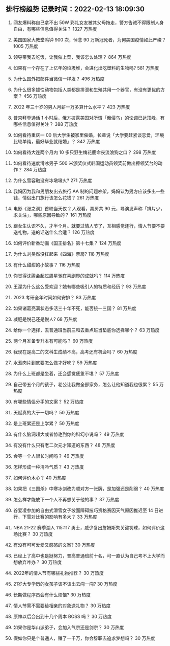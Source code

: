
## 排行榜趋势 记录时间：2022-02-13 18:09:30
  
  1. 网友爆料称自己拿不出 50W 彩礼女友被其父母拖走，警方告诫不得限制人身自由，有哪些信息值得关注？ 1327 万热度
    
  2. 美国国家大教堂鸣钟 900 次，悼念 90 万新冠死者，为何美国疫情如此严峻？ 1005 万热度
    
  3. 领导带我去吃饭，让我催上菜，我该怎么处理？ 864 万热度
    
  4. 如果有一个存在了上亿年的垃圾堆，会进化出吃塑料的生物吗? 581 万热度
    
  5. 为什么国外把邮件当微信一样发？ 496 万热度
    
  6. 为什么很多雄性动物包括人类都是排泄和生殖共用一个器官，有没有更优的方案？ 456 万热度
    
  7. 2022 年三十岁的男人月薪一万多算什么水平？ 423 万热度
    
  8. 普京拜登通话 1 小时后，俄方披露美国对所谓「俄侵乌」的论调已达顶峰，有哪些信息值得关注？ 388 万热度
    
  9. 如何看待重庆一 00 后大学生被家里催婚，长辈说「大学要赶紧谈恋爱，环境比较单纯，最好毕业就结婚」？ 342 万热度
    
  10. 如何看待大连两个月内 10 多只野生梅花鹿命丧流浪狗之口？ 298 万热度
    
  11. 如何看待速度滑冰男子 500 米颁奖仪式韩国运动员领奖前做出擦领奖台的动作？ 284 万热度
    
  12. 为什么雪容融没有冰墩墩火? 271 万热度
    
  13. 我妈因为我和男朋友出去旅行 AA 制的问题吵架，妈妈认为男方应该多出一些钱，情侣出门旅行该怎么花钱？ 261 万热度
    
  14. 电影《张之洞》首映当天仅 2 人观看，票房共 90 元，导演发声称「排片少，求关注」，哪些原因导致的？ 161 万热度
    
  15. 跟女生认识不久，才半个月。就要过情人节了，互相感觉还行，情人节要不要送礼物，送的话送什么合适？ 126 万热度
    
  16. 如何评价新番动画《国王排名》第十七集？ 124 万热度
    
  17. 为什么刘昊然没扛起来《四海》票房? 118 万热度
    
  18. 有什么甜甜的小故事？ 116 万热度
    
  19. 你觉得沈腾会超过周星驰在喜剧界的成就吗？ 114 万热度
    
  20. 王濛为什么这么受欢迎？她有哪些吸引人的特质和经历？ 93 万热度
    
  21. 2023 考研全年时间如何安排？ 83 万热度
    
  22. 如果诸葛亮满状态多活三十年不死，能否统一三国？ 81 万热度
    
  23. 减肥是悦己还是悦人? 68 万热度
    
  24. 给你一个选择，去普通班当前三和去重点班当垫底你选择哪个？ 63 万热度
    
  25. 两个月准备专升本有可能吗？ 60 万热度
    
  26. 我现在是高二的文科生成绩不高，高考还有机会吗？ 60 万热度
    
  27. 水煮肉片到底要怎么做才好吃？ 59 万热度
    
  28. 为什么上班都是坐着，还会感觉疲惫不堪？ 57 万热度
    
  29. 自己带五个月的孩子，老公让我做全部家务，怎么让他知道我也很累？ 55 万热度
    
  30. 有哪些情侣分手的文案？ 52 万热度
    
  31. 天赋真的大于一切吗？ 50 万热度
    
  32. 是上班累还是上学累？ 50 万热度
    
  33. 有什么脑洞超大或者惊艳到你的科幻小说吗？ 49 万热度
    
  34. 有没有什么只有老二次元才知道的东西？ 48 万热度
    
  35. 会等一个人很长时间吗？ 46 万热度
    
  36. 怎样形成一种清冷气质？ 43 万热度
    
  37. 如何评价木心？ 40 万热度
    
  38. 如果把《三国杀》中寒冰剑改为顺对方一张牌，是加强还是削弱？ 40 万热度
    
  39. 怎么样才能放下一个人不再想关于他的事？ 37 万热度
    
  40. 谷爱凌参加的自由式滑雪女子坡面障碍技巧资格赛因天气原因推迟至 14 日进行，下雪对比赛的影响有多大？ 33 万热度
    
  41. NBA 21-22 赛季湖人 115:117 勇士，威少复出詹姆斯失关键罚球，如何评价这场比赛？ 30 万热度
    
  42. 有没有可可爱爱又憨憨的文案? 30 万热度
    
  43. 已经上了高中也是挺努力，普高普通班前十名，可一直认为自己考不上大学而想放弃咋办？ 30 万热度
    
  44. 2022年的情人节有哪些礼物推荐？ 30 万热度
    
  45. 21岁大专学历的女孩子该不该出去闯一闯? 30 万热度
    
  46. 长期做程序员会有什么烦恼? 30 万热度
    
  47. 情人节需不需要给相亲的对象送礼物？ 30 万热度
    
  48. 原神以后会出到十几个周本 BOSS 吗？ 30 万热度
    
  49. 如果你是华山派弟子，会加入气宗还是剑宗？ 30 万热度
    
  50. 假如你只是个普通人，赚了一千万，你会辞职去追求梦想吗？ 30 万热度
    